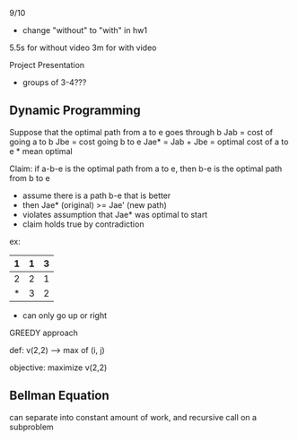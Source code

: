 9/10
- change "without" to "with" in hw1

5.5s for without video
3m for with video


Project Presentation
- groups of 3-4???

## Dynamic Programming

Suppose that the optimal path from a to e goes through b
Jab = cost of going a to b
Jbe = cost going b to e
Jae\* = Jab + Jbe = optimal cost of a to e
\* mean optimal

Claim: if a-b-e is the optimal path from a to e, then b-e is the optimal path from b to e
- assume there is a path b-e that is better
- then Jae\* (original) >= Jae' (new path)
- violates assumption that Jae\* was optimal to start
- claim holds true by contradiction

ex:

| 1   | 1   | 3   |
| --- | --- | --- |
| 2   | 2   | 1   |
| \*  | 3   | 2   |
- can only go up or right

GREEDY approach

def: v(2,2) --> max of (i, j)

objective: maximize v(2,2)


## Bellman Equation
can separate into constant amount of work, and recursive call on a subproblem

